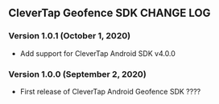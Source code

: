 ## CleverTap Geofence SDK CHANGE LOG

### Version 1.0.1 (October 1, 2020)

* Add support for CleverTap Android SDK v4.0.0

### Version 1.0.0 (September 2, 2020)
* First release of CleverTap Android Geofence SDK ????